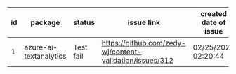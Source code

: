 
| id | package | status | issue link | created date of issue | update date of issue | run date of pipeline |
|----|---------|--------|------------|-----------------------|----------------------| ---------------------|
| 1 | azure-ai-textanalytics | Test fail | https://github.com/zedy-wj/content-validation/issues/312 | 02/25/2025 02:20:44 | 02/25/2025 02:20:44 | 2/25/2025 2:21:51 AM |